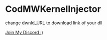 # CodMWKernelInjector

change dwnld_URL to download link of your dll

[Join My Discord :)](https://discord.gg/pwnmy)
